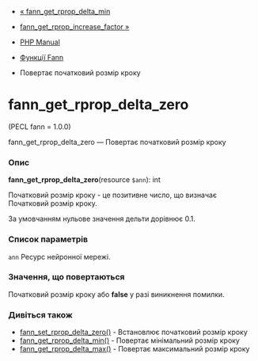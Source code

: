 - [« fann_get_rprop_delta_min](function.fann-get-rprop-delta-min.md)
- [fann_get_rprop_increase_factor »](function.fann-get-rprop-increase-factor.md)

- [PHP Manual](index.md)
- [Функції Fann](ref.fann.md)
- Повертає початковий розмір кроку

# fann_get_rprop_delta_zero

(PECL fann = 1.0.0)

fann_get_rprop_delta_zero — Повертає початковий розмір кроку

### Опис

**fann_get_rprop_delta_zero**(resource `$ann`): int

Початковий розмір кроку - це позитивне число, що визначає
Початковий розмір кроку.

За умовчанням нульове значення дельти дорівнює 0.1.

### Список параметрів

`ann`
Ресурс нейронної мережі.

### Значення, що повертаються

Початковий розмір кроку або **false** у разі виникнення помилки.

### Дивіться також

- [fann_set_rprop_delta_zero()](function.fann-set-rprop-delta-zero.md) -
Встановлює початковий розмір кроку
- [fann_get_rprop_delta_min()](function.fann-get-rprop-delta-min.md) -
Повертає мінімальний розмір кроку
- [fann_get_rprop_delta_max()](function.fann-get-rprop-delta-max.md) -
Повертає максимальний розмір кроку
